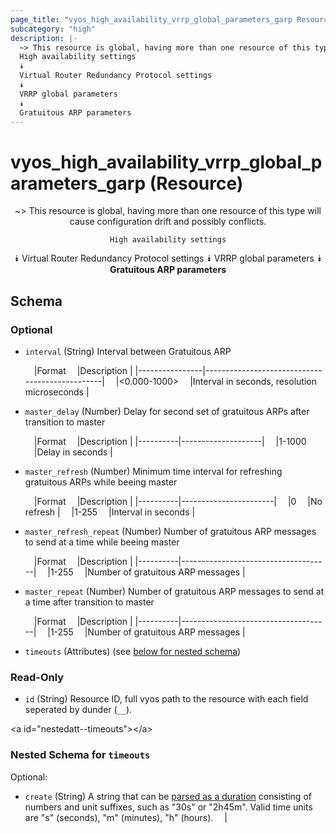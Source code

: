 ```yaml
---
page_title: "vyos_high_availability_vrrp_global_parameters_garp Resource - terraform-provider-vyos"
subcategory: "high"
description: |-
  ~> This resource is global, having more than one resource of this type will cause configuration drift and possibly conflicts.
  High availability settings
  ⯯
  Virtual Router Redundancy Protocol settings
  ⯯
  VRRP global parameters
  ⯯
  Gratuitous ARP parameters
---
```


# vyos_high_availability_vrrp_global_parameters_garp (Resource)
<center>

~> This resource is global, having more than one resource of this type will cause configuration drift and possibly conflicts.

	High availability settings
⯯
Virtual Router Redundancy Protocol settings
⯯
VRRP global parameters
⯯
**Gratuitous ARP parameters**


</center>

## Schema

### Optional

- `interval` (String) Interval between Gratuitous ARP

    &emsp;|Format        &emsp;|Description                                   |
    |----------------|------------------------------------------------|
    &emsp;|&lt;0.000-1000&gt;  &emsp;|Interval in seconds, resolution microseconds  |
- `master_delay` (Number) Delay for second set of gratuitous ARPs after transition to master

    &emsp;|Format  &emsp;|Description       |
    |----------|--------------------|
    &emsp;|1-1000  &emsp;|Delay in seconds  |
- `master_refresh` (Number) Minimum time interval for refreshing gratuitous ARPs while beeing master

    &emsp;|Format  &emsp;|Description          |
    |----------|-----------------------|
    &emsp;|0       &emsp;|No refresh           |
    &emsp;|1-255   &emsp;|Interval in seconds  |
- `master_refresh_repeat` (Number) Number of gratuitous ARP messages to send at a time while beeing master

    &emsp;|Format  &emsp;|Description                        |
    |----------|-------------------------------------|
    &emsp;|1-255   &emsp;|Number of gratuitous ARP messages  |
- `master_repeat` (Number) Number of gratuitous ARP messages to send at a time after transition to master

    &emsp;|Format  &emsp;|Description                        |
    |----------|-------------------------------------|
    &emsp;|1-255   &emsp;|Number of gratuitous ARP messages  |
- `timeouts` (Attributes) (see [below for nested schema](#nestedatt--timeouts))

### Read-Only

- `id` (String) Resource ID, full vyos path to the resource with each field seperated by dunder (`__`).

&lt;a id=&#34;nestedatt--timeouts&#34;&gt;&lt;/a&gt;
### Nested Schema for `timeouts`

Optional:

- `create` (String) A string that can be [parsed as a duration](https://pkg.go.dev/time#ParseDuration) consisting of numbers and unit suffixes, such as &#34;30s&#34; or &#34;2h45m&#34;. Valid time units are &#34;s&#34; (seconds), &#34;m&#34; (minutes), &#34;h&#34; (hours).  &emsp;|
